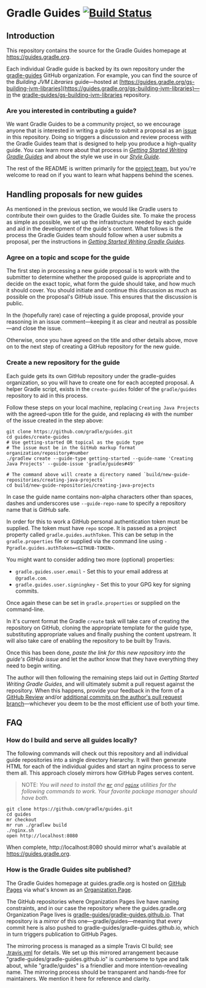 # Gradle Guides [![Build Status](https://travis-ci.org/gradle/guides.svg?branch=master)](https://travis-ci.org/gradle/guides)

## Introduction

This repository contains the source for the Gradle Guides homepage at https://guides.gradle.org.

Each individual Gradle guide is backed by its own repository under the [gradle-guides](https://github.com/gradle-guides) GitHub organization. For example, you can find the source of the _Building JVM Libraries_ guide—hosted at [https://guides.gradle.org/gs-building-jvm-libraries](https://guides.gradle.org/gs-building-jvm-libraries)—in the [gradle-guides/gs-building-jvm-libraries](https://github.com/gradle-guides/gs-building-jvm-libraries) repository.

### Are you interested in contributing a guide?

We want Gradle Guides to be a community project, so we encourage anyone that is interested in writing a guide to submit a proposal as an [issue](https://github.com/gradle/guides/issues) in this repository. Doing so triggers a discussion and review process with the Gradle Guides team that is designed to help you produce a high-quality guide. You can learn more about that process in [_Getting Started Writing Gradle Guides_](https://guides.gradle.org/writing-getting-started-guides/) and about the style we use in our [_Style Guide_](https://guides/gradle/org/style-guide/).

The rest of the README is written primarily for the [project team](https://github.com/orgs/gradle-guides/people), but you're welcome to read on if you want to learn what happens behind the scenes.

## Handling proposals for new guides

As mentioned in the previous section, we would like Gradle users to contribute their own guides to the Gradle Guides site. To make the process as simple as possible, we set up the infrastructure needed by each guide and aid in the development of the guide's content. What follows is the process the Gradle Guides team should follow when a user submits a proposal, per the instructions in [_Getting Started Writing Gradle Guides_](https://guides.gradle.org/writing-getting-started-guides/).


### Agree on a topic and scope for the guide

The first step in processing a new guide proposal is to work with the submitter to determine whether the proposed guide is appropriate and to decide on the exact topic, what form the guide should take, and how much it should cover. You should initiate and continue this discussion as much as possible on the proposal's GitHub issue. This ensures that the discussion is public.

In the (hopefully rare) case of rejecting a guide proposal, provide your reasoning in an issue comment—keeping it as clear and neutral as possible—and close the issue.

Otherwise, once you have agreed on the title and other details above, move on to the next step of creating a GitHub repository for the new guide.

### Create a new repository for the guide

Each guide gets its own GitHub repository under the gradle-guides organization, so you will have to create one for each accepted proposal. A helper Gradle script, exists in the `create-guides` folder of the `gradle/guides` repository to aid in this process.

Follow these steps on your local machine, replacing `Creating Java Projects` with the agreed-upon title for the guide, and replacing `49` with the number of the issue created in the step above:

    git clone https://github.com/gradle/guides.git
    cd guides/create-guides
    # Use getting-started OR topical as the guide type
    # The issue must be in the GitHub markup format organization/repository#number
    ./gradlew create --guide-type getting-started --guide-name 'Creating Java Projects' --guide-issue 'gradle/guides#49'

    # The command above will create a directory named `build/new-guide-repositories/creating-java-projects`
    cd build/new-guide-repositories/creating-java-projects

In case the guide name contains non-alpha characters other than spaces, dashes and underscores use `--guide-repo-name` to specify a repository name that is GitHub safe.

In order for this to work a GitHub personal authentication token must be supplied. The token must have `repo` scope. It is passed as a project property called `gradle.guides.authToken`. This can be setup in the `gradle.properties` file or supplied via the command line using `-Pgradle.guides.authToken=<GITHUB-TOKEN>`.

You might want to consider adding two more (optional) properties:

- `gradle.guides.user.email` - Set this to your email address at `@gradle.com`.
- `gradle.guides.user.signingkey` - Set this to your GPG key for signing commits.

Once again these can be set in `gradle.properties` or supplied on the command-line.

In it's current format the Gradle `create` task will take care of creating the repository on GitHub, cloning the appropriate template for the guide type, substituting appropriate values and finally pushing the content upstream. It will also take care of enabling the repository to be built by Travis.

Once this has been done, _paste the link for this new repository into the guide's GitHub issue_ and let the author know that they have everything they need to begin writing.

The author will then following the remaining steps laid out in _Getting Started Writing Gradle Guides_, and will ultimately submit a pull request against the repository. When this happens, provide your feedback in the form of a [GitHub Review](https://help.github.com/articles/reviewing-changes-in-pull-requests/) and/or [additional commits on the author's pull request branch](https://help.github.com/articles/committing-changes-to-a-pull-request-branch-created-from-a-fork/)—whichever you deem to be the most efficient use of both your time.


## FAQ

### How do I build and serve all guides locally?

The following commands will check out this repository and all individual guide repositories into a single directory hierarchy. It will then generate HTML for each of the individual guides and start an nginx process to serve them all. This approach closely mirrors how GitHub Pages serves content.

> NOTE: _You will need to install the [`mr`](https://myrepos.branchable.com/) and [`nginx`](https://nginx.org/en/) utilities for the following commands to work. Your favorite package manager should have both._

    git clone https://github.com/gradle/guides.git
    cd guides
    mr checkout
    mr run ./gradlew build
    ./nginx.sh
    open http://localhost:8080

When complete, http://localhost:8080 should mirror what's available at https://guides.gradle.org.

### How is the Gradle Guides site published?

The Gradle Guides homepage at guides.gradle.org is hosted on [GitHub Pages](https://pages.github.com/) via what's known as an [Organization Page](https://help.github.com/articles/user-organization-and-project-pages/).

The GitHub repositories where Organization Pages live have naming constraints, and in our case the repository where the guides.gradle.org Organization Page lives is [gradle-guides/gradle-guides.github.io](https://github.com/gradle-guides/gradle-guides.github.io). That repository is a _mirror_ of this one—gradle/guides—meaning that every commit here is also pushed to gradle-guides/gradle-guides.github.io, which in turn triggers publication to GitHub Pages.

The mirroring process is managed as a simple Travis CI build; see [.travis.yml](.travis.yml) for details. We set up this mirrored arrangement because "gradle-guides/gradle-guides.github.io" is cumbersome to type and talk about, while "gradle/guides" is a friendlier and more intention-revealing name. The mirroring process should be transparent and hands-free for maintainers. We mention it here for reference and clarity.
